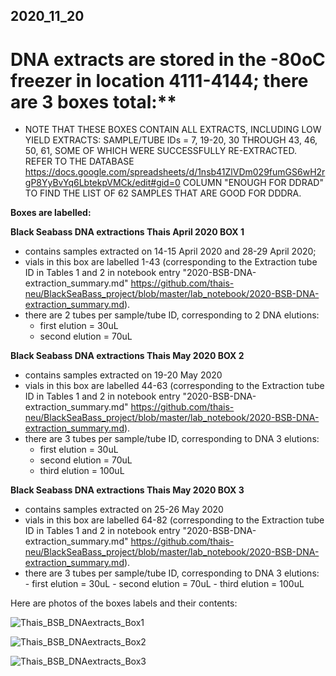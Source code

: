## 2020_11_20

# DNA extracts are stored in the -80oC freezer in location 4111-4144; there are 3 boxes total:**

  - NOTE THAT THESE BOXES CONTAIN ALL EXTRACTS, INCLUDING LOW YIELD EXTRACTS: SAMPLE/TUBE IDs = 7, 19-20, 30 THROUGH 43, 46, 50, 61, SOME OF WHICH WERE SUCCESSFULLY RE-EXTRACTED. REFER TO THE DATABASE https://docs.google.com/spreadsheets/d/1nsb41ZlVDm029fumGS6wH2rgP8YyBvYq6LbtekpVMCk/edit#gid=0 COLUMN "ENOUGH FOR DDRAD" TO FIND THE LIST OF 62 SAMPLES THAT ARE GOOD FOR DDDRA.
  
**Boxes are labelled:**

**Black Seabass DNA extractions Thais April 2020 BOX 1**
  - contains samples extracted on 14-15 April 2020 and 28-29 April 2020;
  - vials in this box are labelled 1-43 (corresponding to the Extraction tube ID in Tables 1 and 2 in notebook entry "2020-BSB-DNA-extraction_summary.md" https://github.com/thais-neu/BlackSeaBass_project/blob/master/lab_notebook/2020-BSB-DNA-extraction_summary.md). 
  - there are 2 tubes per sample/tube ID, corresponding to 2 DNA elutions:
    - first elution = 30uL
    - second elution = 70uL

**Black Seabass DNA extractions Thais May 2020 BOX 2**
  - contains samples extracted on 19-20 May 2020
  - vials in this box are labelled 44-63 (corresponding to the Extraction tube ID in Tables 1 and 2 in notebook entry "2020-BSB-DNA-extraction_summary.md" https://github.com/thais-neu/BlackSeaBass_project/blob/master/lab_notebook/2020-BSB-DNA-extraction_summary.md). 
  - there are 3 tubes per sample/tube ID, corresponding to DNA 3 elutions:
    - first elution = 30uL
    - second elution = 70uL
    - third elution = 100uL
    
      
**Black Seabass DNA extractions Thais May 2020 BOX 3**
  - contains samples extracted on 25-26 May 2020
   - vials in this box are labelled 64-82 (corresponding to the Extraction tube ID in Tables 1 and 2 in notebook entry "2020-BSB-DNA-extraction_summary.md" https://github.com/thais-neu/BlackSeaBass_project/blob/master/lab_notebook/2020-BSB-DNA-extraction_summary.md). 
   - there are 3 tubes per sample/tube ID, corresponding to DNA 3 elutions:
    - first elution = 30uL
    - second elution = 70uL
    - third elution = 100uL

Here are photos of the boxes labels and their contents:

![Thais_BSB_DNAextracts_Box1](https://github.com/thais-neu/BlackSeaBass_project/blob/master/lab_notebook/img/BSB-DNAextracts-Box1.PNG)

![Thais_BSB_DNAextracts_Box2](https://github.com/thais-neu/BlackSeaBass_project/blob/master/lab_notebook/img/BSB-DNAextracts-Box2.PNG)

![Thais_BSB_DNAextracts_Box3](https://github.com/thais-neu/BlackSeaBass_project/blob/master/lab_notebook/img/BSB-DNAextracts-Box3.PNG)

